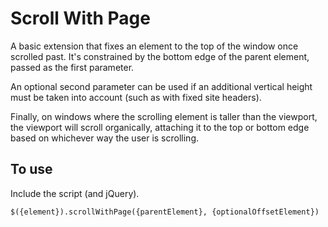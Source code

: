 # Scroll With Page

A basic extension that fixes an element to the top of the window once scrolled past.  It's constrained by the bottom edge of the parent element, passed as the first parameter.

An optional second parameter can be used if an additional vertical height must be taken into account (such as with fixed site headers).

Finally, on windows where the scrolling element is taller than the viewport, the viewport will scroll organically, attaching it to the top or bottom edge based on whichever way the user is scrolling.

## To use

Include the script (and jQuery).

```
$({element}).scrollWithPage({parentElement}, {optionalOffsetElement})
```
